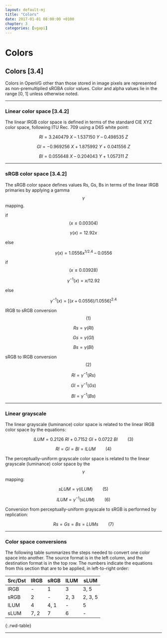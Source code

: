 ```yaml
---
layout: default-mj
title: "Colors"
date: 2017-01-01 08:00:00 +0100
chapter: 3
categories: [vgapi]
---
```


# Colors

## Colors [3.4]

Colors in OpenVG other than those stored in image pixels are represented as non-premultiplied sRGBA color values.
Color and alpha values lie in the range [0, 1] unless otherwise noted.

---

### Linear color space [3.4.2]

The linear lRGB color space is defined in terms of the standard CIE XYZ color space, following ITU Rec. 709 using a D65 white point:

$$ Rl = 3.240479 \ X \ – \ 1.537150 \ Y \ – \ 0.498535 \ Z $$

$$ Gl = -0.969256 \ X \ + \ 1.875992 \ Y \ + \ 0.041556 \ Z $$

$$ Bl = 0.055648 \ X \ – \ 0.204043 \ Y \ + \ 1.057311 \ Z $$

---

### sRGB color space [3.4.2]

The sRGB color space defines values Rs, Gs, Bs in terms of the linear lRGB primaries by applying a gamma $$ γ $$ mapping.

if $$ (x \le 0.00304) $$

$$ γ(x) = 12.92x $$

else  

$$ γ(x) = 1.0556 x^{1 / 2.4} \ – \ 0.0556 $$

if $$ (x \le 0.03928) $$  

$$ γ^{-1}(x) = x / 12.92 $$

else  

$$ γ^{-1}(x) = [(x + 0.0556) / 1.0556]^{2.4} $$  

lRGB to sRGB conversion $$ \qquad (1) $$

$$ Rs = γ(Rl) $$

$$ Gs = γ(Gl) $$

$$ Bs = γ(Bl) $$

sRGB to lRGB conversion $$ \qquad (2) $$

$$ Rl = γ^{-1}(Rs) $$

$$ Gl = γ^{-1}(Gs) $$

$$ Bl = γ^{-1}(Bs) $$

---

### Linear grayscale  

The linear grayscale (luminance) color space is related to the linear lRGB color space by the equations:

$$ lLUM = 0.2126 \ Rl \ + \ 0.7152 \ Gl \ + \ 0.0722 \ Bl \qquad (3) $$

$$ Rl = Gl = Bl = lLUM \qquad (4) $$

The perceptually-uniform grayscale color space is related to the linear grayscale (luminance) color space by the $$ γ $$ mapping:

$$ sLUM = γ(lLUM) \qquad (5) $$

$$ lLUM = γ^{-1}(sLUM) \qquad (6) $$

Conversion from perceptually-uniform grayscale to sRGB is performed by replication:

$$ Rs = Gs = Bs = LUMs \qquad (7) $$

---

### Color space conversions  

The following table summarizes the steps needed to convert one color space into another.
The source format is in the left column, and the destination format is in the top row. The
numbers indicate the equations from this section that are to be applied, in left-to-right order:

| Src/Dst | lRGB | sRGB | lLUM | sLUM |
| ------- | ---- | ---- | ---- | ---- |
| lRGB | - | 1 | 3 | 3, 5 |
| sRGB | 2 | - | 2, 3 | 2, 3, 5 |
| lLUM | 4 | 4, 1 | - | 5 |
| sLUM | 7, 2 | 7 | 6 | - |
{:.rwd-table}

---
